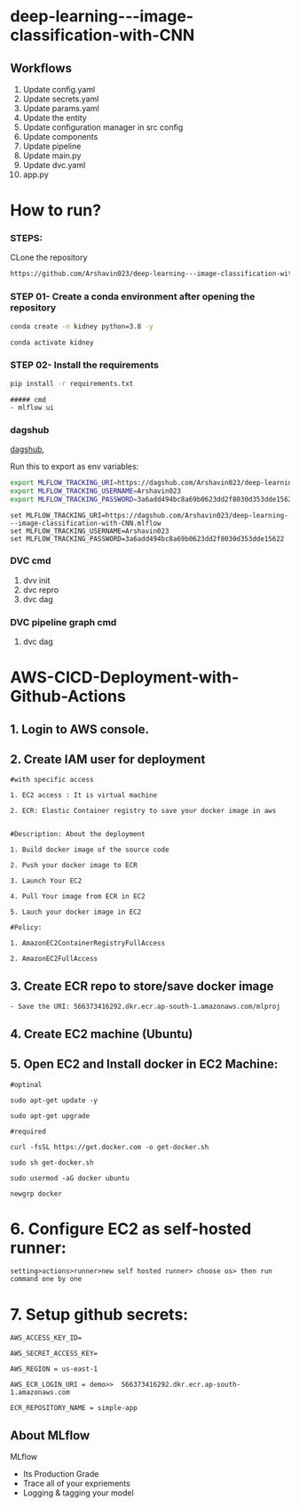 # deep-learning---image-classification-with-CNN


## Workflows

1. Update config.yaml
2. Update secrets.yaml
3. Update params.yaml
4. Update the entity
5. Update configuration manager in src config
6. Update components
7. Update pipeline
8. Update main.py
9. Update dvc.yaml
10. app.py


# How to run?

### STEPS:

CLone the repository

```bash
https://github.com/Arshavin023/deep-learning---image-classification-with-CNN
```

### STEP 01- Create a conda environment after opening the repository

```bash
conda create -n kidney python=3.8 -y
```

```bash
conda activate kidney
```


### STEP 02- Install the requirements
```bash
pip install -r requirements.txt
```


```
##### cmd
- mlflow ui

```

### dagshub
[dagshub](https://dagshub.com/),

Run this to export as env variables:

```bash
export MLFLOW_TRACKING_URI=https://dagshub.com/Arshavin023/deep-learning---image-classification-with-CNN.mlflow
export MLFLOW_TRACKING_USERNAME=Arshavin023
export MLFLOW_TRACKING_PASSWORD=3a6add494bc8a69b0623dd2f8030d353dde15622
```

```windows
set MLFLOW_TRACKING_URI=https://dagshub.com/Arshavin023/deep-learning---image-classification-with-CNN.mlflow
set MLFLOW_TRACKING_USERNAME=Arshavin023
set MLFLOW_TRACKING_PASSWORD=3a6add494bc8a69b0623dd2f8030d353dde15622
```

### DVC cmd
1. dvv init
2. dvc repro
3. dvc dag

### DVC pipeline graph cmd
1. dvc dag

# AWS-CICD-Deployment-with-Github-Actions

## 1. Login to AWS console.

## 2. Create IAM user for deployment

	#with specific access

	1. EC2 access : It is virtual machine

	2. ECR: Elastic Container registry to save your docker image in aws


	#Description: About the deployment

	1. Build docker image of the source code

	2. Push your docker image to ECR

	3. Launch Your EC2 

	4. Pull Your image from ECR in EC2

	5. Lauch your docker image in EC2

	#Policy:

	1. AmazonEC2ContainerRegistryFullAccess

	2. AmazonEC2FullAccess

	
## 3. Create ECR repo to store/save docker image
    - Save the URI: 566373416292.dkr.ecr.ap-south-1.amazonaws.com/mlproj

	
## 4. Create EC2 machine (Ubuntu) 

## 5. Open EC2 and Install docker in EC2 Machine:
	
	
	#optinal

	sudo apt-get update -y

	sudo apt-get upgrade
	
	#required

	curl -fsSL https://get.docker.com -o get-docker.sh

	sudo sh get-docker.sh

	sudo usermod -aG docker ubuntu

	newgrp docker
	
# 6. Configure EC2 as self-hosted runner:
    setting>actions>runner>new self hosted runner> choose os> then run command one by one


# 7. Setup github secrets:

    AWS_ACCESS_KEY_ID=

    AWS_SECRET_ACCESS_KEY=

    AWS_REGION = us-east-1

    AWS_ECR_LOGIN_URI = demo>>  566373416292.dkr.ecr.ap-south-1.amazonaws.com

    ECR_REPOSITORY_NAME = simple-app




## About MLflow 
MLflow

 - Its Production Grade
 - Trace all of your expriements
 - Logging & tagging your model